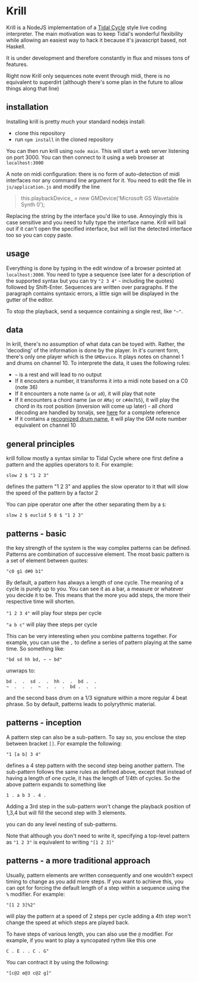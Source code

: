 Krill
=====
Krill is a NodeJS implementation of a [Tidal Cycle](tidalcycles.org) style live coding interpreter. The main motivation was to keep Tidal's wonderful flexibility while allowing an easiest way to hack it because it's javascript based, not Haskell.

It is under development and therefore constantly in flux and misses tons of features.

Right now Krill only sequences note event through midi, there is no equivalent to superdirt (although there's some plan in the future to allow things along that line)

## installation
Installing krill is pretty much your standard nodejs install:
* clone this repository
* run `npm install` in the cloned repository

You can then run krill using `node main`. This will start a web server listening on port 3000. You can then connect to it using a web browser at `localhost:3000`

A note on midi configuration: there is no form of auto-detection of midi interfaces nor any command line argument for it. You need to edit the file in `js/application.js` and modify the line

>   this.playbackDevice_ = new GMDevice('Microsoft GS Wavetable Synth 0');

Replacing the string by the interface you'd like to use. Annoyingly this is case sensitive and you need to fully type the interface name. Krill will bail out if it can't open the specified interface, but will list the detected interface too so you can copy paste.

## usage

Everything is done by typing in the edit window of a browser pointed at `localhost:3000`. You need to type a sequence (see later for a description of the supported syntax but you can try `"2 3 4"` - including the quotes) followed by Shift-Enter. Sequences are written over paragraphs. If the paragraph contains syntaxic errors, a little sign will be displayed in the gutter of the editor.

To stop the playback, send a sequence containing a single rest, like `"~"`.

## data

In krill, there's no assumption of what data can be toyed with. Rather, the 'decoding' of the information is done by the player. In it's current form, there's only one player which is the `GMDevice`. It plays notes on channel 1 and drums on channel 10. To interprete the data, it uses the following rules:
* `~` is a rest and will lead to no output
* If it encouters a number, it transforms it into a midi note based on a C0 (note 36)
* If it encounters a note name (`a` or `a0`), it will play that note
* If it encounters a chord name (`am` or `AMaj` or `c#4m7b5`), it will play the chord in its root position (inversion will come up later) - all chord decoding are handled by tonaljs, see [here](https://github.com/tonaljs/v2/blob/master/packages/dictionary/data/chords.json) for a complete reference
* If it contains a [recognized drum name](https://github.com/Mdashdotdashn/krill/blob/master/js/music/conversion.js#L5), it will play the GM note number equivalent on channel 10

## general principles

krill follow mostly a syntax similar to Tidal Cycle where one first define a pattern and the applies operators to it. For example:

```
slow 2 $ "1 2 3"
```

defines the pattern "1 2 3" and applies the slow operator to it that will slow the speed of the pattern by a factor 2

You can pipe operator one after the other separating them by a `$`:

```
slow 2 $ euclid 5 8 $ "1 2 3"
```

## patterns - basic

the key strength of the system is the way complex patterns can be defined. Patterns are combination of successive element. The most basic pattern is a set of element between quotes:

```
"c0 g1 d#0 b1"
```

By default, a pattern has always a length of one cycle. The meaning of a cycle is purely up to you. You can see it as a bar, a measure or whatever you decide it to be. This means that the more you add steps, the more their respective time will shorten.

`"1 2 3 4"` will play four steps per cycle

`"a b c"` will play thee steps per cycle

This can be very interesting when you combine patterns together. For example, you can use the `,` to define a series of pattern playing at the same time. So something like:

```
"bd sd hh bd, ~ ~ bd"
```

unwraps to:

```
bd .  .  sd .  .  hh .  .  bd .  .
~  .  .  .  ~  .  .  .  bd .  .  .
```

and the second bass drum on a 1/3 signature within a more regular 4 beat phrase. So by default, patterns leads to polyrythmic material.

## patterns - inception

A pattern step can also be a sub-pattern. To say so, you enclose the step between bracket `[]`. For example the following:

```
"1 [a b] 3 4"
```

defines a 4 step pattern with the second step being another pattern. The sub-pattern follows the same rules as defined above, except that instead of having a length of one cycle, it has the length of 1/4th of cycles. So the above pattern expands to something like

```
1 . a b 3 . 4 .
```

Adding a 3rd step in the sub-pattern won't change the playback position of 1,3,4 but will fill the second step with 3 elements.

you can do any level nesting of sub-patterns.

Note that although you don't need to write it, specifying a top-level pattern as `"1 2 3"` is equivalent to writing `"[1 2 3]"`

## patterns - a more traditional approach

Usually, pattern elements are written consequently and one wouldn't expect timing to change as you add more steps. If you want to achieve this, you can opt for forcing the default length of a step within a sequence using the `%` modifier. For example:

```
"[1 2 3]%2"
```

will play the pattern at a speed of 2 steps per cycle adding a 4th step won't change the speed at which steps are played back.

To have steps of various length, you can also use the `@` modifier. For example, if you want to play a syncopated rythm like this one

```
C . E . . C . G"
```

You can contract it by using the following:

```
"[c@2 e@3 c@2 g]"
```

